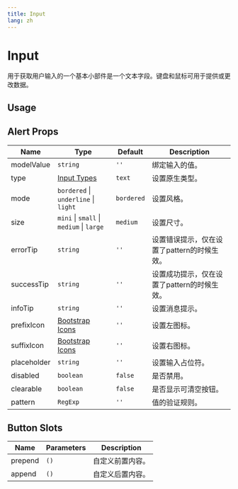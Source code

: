 ```yaml
---
title: Input
lang: zh
---
```


# Input

用于获取用户输入的一个基本小部件是一个文本字段。键盘和鼠标可用于提供或更改数据。

## Usage

<demo src="../../../example/input/usage.vue"></demo>

## Alert Props

| Name        | Type                                                          | Default | Description              |
| ----------- | ------------------------------------------------------------- | ------- | -------------------------|
| modelValue  | `string`                                                      | `''`    | 绑定输入的值。 |
| type        | [Input Types](https://developer.mozilla.org/en-US/docs/Web/HTML/Element/input#input_types) | `text` | 设置原生类型。 |
| mode        | `bordered` \| `underline` \| `light`                          | `bordered` | 设置风格。       |
| size        | `mini` \| `small` \| `medium` \| `large`                      | `medium`  | 设置尺寸。        |
| errorTip    | `string`                                                      | `''`    | 设置错误提示，仅在设置了pattern的时候生效。      |
| successTip  | `string`                                                      | `''`    | 设置成功提示，仅在设置了pattern的时候生效。    |
| infoTip     | `string`                                                      | `''`    | 设置消息提示。       |
| prefixIcon  | [Bootstrap Icons](https://icons.getbootstrap.com/)            | `''`    | 设置左图标。    |
| suffixIcon  | [Bootstrap Icons](https://icons.getbootstrap.com/)            | `''`    | 设置右图标。    |
| placeholder | `string`                                                      | `''`    | 设置输入占位符。   |
| disabled    | `boolean`                                                     | `false` | 是否禁用。  |
| clearable   | `boolean`                                                     | `false` | 是否显示可清空按钮。   |
| pattern     | `RegExp`                                                      | `''`    | 值的验证规则。 |

## Button Slots

| Name    | Parameters | Description              |
| ------- | ---------- | ------------------------ |
| prepend | `()`       | 自定义前置内容。 |
| append  | `()`       | 自定义后置内容。 |
